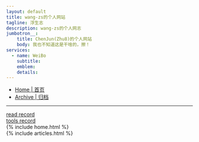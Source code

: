 ```yaml
---
layout: default
title: wang-zs的个人网站
tagline: 浮生志
description: wang-zs的个人网志
jumbotron__:
    title: ChenJun(Zhu8)的个人网站
    body: 我也不知道这是干啥的，擦！
services: 
  - name: WeiBo
    subtitle: 
    emblem: 
    details: 
---
```

<!-- Nav tabs -->
<ul class="nav nav-pills nav-justifiedx">
    <li class="active"><a href="index.md">Home | 首页</a></li>
    <li class=""><a href="/wang-zs-space/archive.html">Archive | 归档</a></li>
</ul>

<hr>
<a href="/record/read/index.html">read record</a>
<br>
<a href="/record/tools/index.html">tools record</a>
<br> 
{% include home.html %}
<br>
{% include articles.html %}
